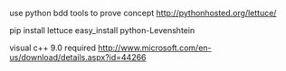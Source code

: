 use python bdd tools to prove concept
http://pythonhosted.org/lettuce/

pip install lettuce
easy_install python-Levenshtein

visual c++ 9.0 required
http://www.microsoft.com/en-us/download/details.aspx?id=44266

